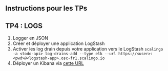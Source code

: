 ## Instructions pour les TPs

## TP4 : LOGS
1. Logger en JSON
2. Créer et déployer une application LogStash
3. Activer les log drain depuis votre application vers le LogStash `scalingo -a <todo-api> log-drains-add --type elk --url https://<user>:<pwd>@<logstash-app>.osc-fr1.scalingo.io`
4. Déployer un Kibana via [cette URL](https://dashboard.scalingo.com/create/app?source=https%3A%2F%2Fgithub.com%2FScalingo%2Fkibana-scalingo)